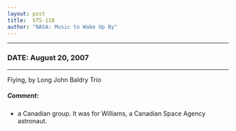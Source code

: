 ```yaml
---
layout: post
title:  STS-118
author: "NASA: Music to Wake Up By"
---
```


----
### DATE: August 20, 2007
----
Flying, by Long John Baldry Trio

##### Comment:
* a Canadian group. It was for Williams, a Canadian Space Agency astronaut.
